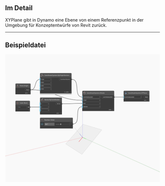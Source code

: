 ## Im Detail
XYPlane gibt in Dynamo eine Ebene von einem Referenzpunkt in der Umgebung für Konzeptentwürfe von Revit zurück.
___
## Beispieldatei

![XYPlane](./Autodesk.DesignScript.Geometry.CoordinateSystem.XYPlane_img.jpg)

